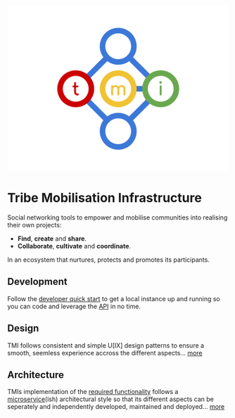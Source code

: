 ![TMI Logo](./docs/svg/tmi.svg)

# Tribe Mobilisation Infrastructure

Social networking tools to empower and mobilise communities
into realising their own projects:

* **Find**, **create** and **share**.
* **Collaborate**, **cultivate** and **coordinate**.

In an ecosystem that nurtures, protects and promotes its participants.


## Development

Follow the [developer quick start](./docs/developer-quickstart.md) to get a
local instance up and running so you can code and leverage the [API]() in no
time.


## Design

TMI follows consistent and simple U[IX] design patterns to ensure a smooth,
seemless experience accross the different aspects...
[more](./docs/design.md)


## Architecture

TMIs implementation of the
[required functionality](./docs/function-requirements.md) follows a
[microservice](http://microservices.io)(ish)
architectural style so that its different aspects can be seperately and
independently developed, maintained and deployed...
[more](./docs/architecture.md)
